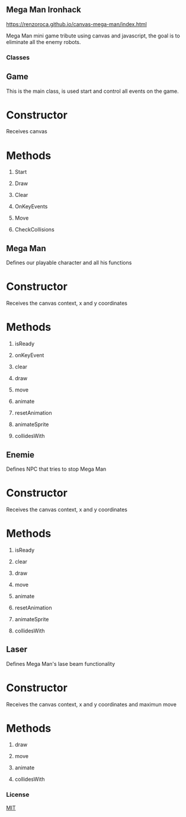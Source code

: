 ## Mega Man Ironhack

https://renzoroca.github.io/canvas-mega-man/index.html

Mega Man mini game tribute using canvas and javascript, the goal is to eliminate all the enemy robots.

### Classes

## Game

This is the main class, is used start and control all events on the game.

# Constructor

Receives canvas

# Methods

1. Start

2. Draw

3. Clear

4. OnKeyEvents

5. Move

6. CheckCollisions


## Mega Man

Defines our playable character and all his functions

# Constructor

Receives the canvas context, x and y coordinates

# Methods

1. isReady

2. onKeyEvent

3. clear

4. draw

5. move

6. animate

7. resetAnimation

8. animateSprite

9. collidesWith


## Enemie

Defines NPC that tries to stop Mega Man

# Constructor

Receives the canvas context, x and y coordinates

# Methods

1. isReady

3. clear

4. draw

5. move

6. animate

7. resetAnimation

8. animateSprite

9. collidesWith


## Laser

Defines Mega Man's lase beam functionality

# Constructor

Receives the canvas context, x and y coordinates and maximun move

# Methods

1. draw

2. move

3. animate

4. collidesWith



### License
[MIT](https://choosealicense.com/licenses/mit/)
